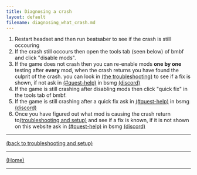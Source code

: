 ```yaml
---
title: Diagnosing a crash
layout: default
filename: diagnosing_what_crash.md
---
```


1. Restart headset and then run beatsaber to see if the crash is still occouring
2. If the crash still occours then open the tools tab (seen below) of bmbf and click "disable mods".
3. If the game does not crash then you can re-enable mods **one by one** testing after **every** mod, when the crash returns you have found the culprit of the crash. you can look in [(the troubleshooting)](../individual_mods_homepage.md) to see if a fix is shown, if not ask in [(#quest-help)](https://discord.com/channels/441805394323439646/599740612752703490) in bsmg [(discord)](https://discord.gg/beatsabermods)
4. If the game is still crashing after disabling mods then click "quick fix" in the tools tab of bmbf. 
5. If the game is still crashing after a quick fix ask in [(#quest-help)](https://discord.com/channels/441805394323439646/599740612752703490) in bsmg [(discord)](https://discord.gg/beatsabermods)
6. Once you have figured out what mod is causing the crash return to[(troubleshooting and setup)](../individual_mods_homepage.md) and see if a fix is known, if it is not shown on this website ask in [(#quest-help)](https://discord.com/channels/441805394323439646/599740612752703490) in bsmg [(discord)](https://discord.gg/beatsabermods)

****
[(back to troubleshooting and setup)](../individual_mods_homepage.md)



****
[(Home)](../home.md)



****